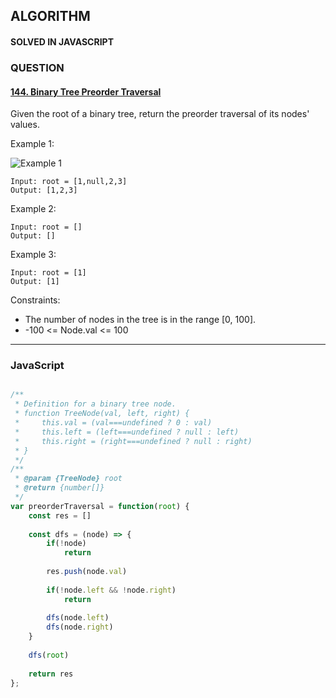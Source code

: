 ## ALGORITHM

#### SOLVED IN JAVASCRIPT
### QUESTION

#### [144. Binary Tree Preorder Traversal](https://leetcode.com/problems/binary-tree-preorder-traversal/)

Given the root of a binary tree, return the preorder traversal of its nodes' values.

Example 1:

![Example 1](https://assets.leetcode.com/uploads/2020/09/15/inorder_1.jpg)

```
Input: root = [1,null,2,3]
Output: [1,2,3]
```

Example 2:

```
Input: root = []
Output: []
```

Example 3:

```
Input: root = [1]
Output: [1]
```

Constraints:

* The number of nodes in the tree is in the range [0, 100].
* -100 <= Node.val <= 100

-----

### JavaScript

```js

/**
 * Definition for a binary tree node.
 * function TreeNode(val, left, right) {
 *     this.val = (val===undefined ? 0 : val)
 *     this.left = (left===undefined ? null : left)
 *     this.right = (right===undefined ? null : right)
 * }
 */
/**
 * @param {TreeNode} root
 * @return {number[]}
 */
var preorderTraversal = function(root) {
    const res = []
    
    const dfs = (node) => {
        if(!node)
            return
        
        res.push(node.val)
        
        if(!node.left && !node.right)
            return
        
        dfs(node.left)
        dfs(node.right)
    }
    
    dfs(root)
    
    return res
};

```
